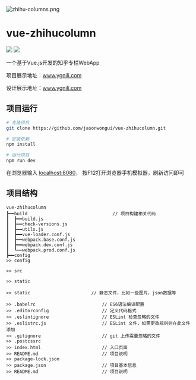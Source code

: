 ![zhihu-columns.png](http://upload-images.jianshu.io/upload_images/1158621-c2895c861d876ba8.png?imageMogr2/auto-orient/strip%7CimageView2/2/w/1240)

# vue-zhihucolumn 
[![](https://img.shields.io/badge/ZCOOL-%E6%B2%B9%E6%9F%91%E9%B8%9F%E6%A2%A8-yellow.svg)](http://www.zcool.com.cn/u/15243725) [![](https://img.shields.io/badge/WeChat-JASON%E6%B2%B9%E6%9F%91%E9%B8%9F%E6%A2%A8-green.svg)](https://www.jianshu.com/p/4f49400c4c91)

一个基于Vue.js开发的知乎专栏WebApp

项目展示地址：www.ygnili.com

设计展示地址：www.ygnili.com 

## 项目运行

``` bash
# 克隆项目
git clone https://github.com/jasonwongui/vue-zhihucolumn.git

# 安装依赖
npm install

# 运行项目
npm run dev
```
在浏览器输入 [localhost:8080](http://localhost:8080)，
按F12打开浏览器手机模拟器，刷新访问即可

## 项目结构
```
vue-zhihucolumn
┣━━build                                // 项目构建相关代码
┃  ┣━━build.js
┃  ┣━━check-versions.js
┃  ┣━━utils.js
┃  ┣━━vue-loader.conf.js
┃  ┣━━webpack.base.conf.js
┃  ┣━━webpack.dev.conf.js
┃  ┗━━webpack.prod.conf.js
┣━━config
>> config

>> src

>> static

>> static                       // 静态文件，比如一些图片，json数据等

>> .babelrc                         // ES6语法编译配置
>> .editorconfig                    // 定义代码格式
>> .eslintignore                    // ESLint 检查忽略的文件
>> .eslistrc.js                     // ESLint 文件，如需更改规则则在此文件添加
>> .gitignore                       // git 上传需要忽略的文件
>> .postcssrc
>> index.html                       // 入口页面
>> README.md                        // 项目说明
>> package-lock.json
>> package.json                     // 项目基本信息
>> README.md                        // 项目说明
```
